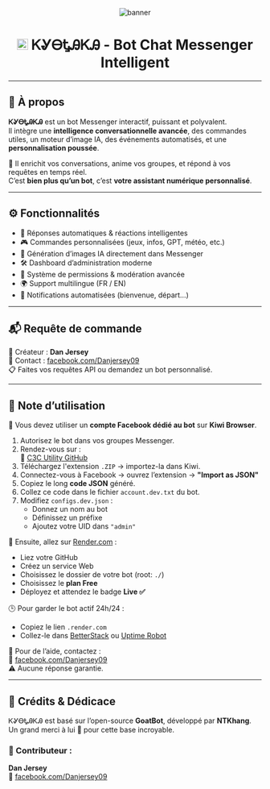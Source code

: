 <p align="center">
  <img src="https://files.catbox.moe/gdozbt.jpg" alt="banner">
</p>

<h1 align="center">
  <img src="https://files.catbox.moe/hddjzr.jpg" width="22px">
  ᏦᎽᎾᎿᎯᏦᎯ - Bot Chat Messenger Intelligent
</h1>

---

## 🧠 À propos

**ᏦᎽᎾᎿᎯᏦᎯ** est un bot Messenger interactif, puissant et polyvalent.  
Il intègre une **intelligence conversationnelle avancée**, des commandes utiles, un moteur d’image IA, des événements automatisés, et une **personnalisation poussée**.

🎯 Il enrichit vos conversations, anime vos groupes, et répond à vos requêtes en temps réel.  
C’est **bien plus qu’un bot**, c’est **votre assistant numérique personnalisé**.

---

## ⚙️ Fonctionnalités

- 🤖 Réponses automatiques & réactions intelligentes  
- 🎮 Commandes personnalisées (jeux, infos, GPT, météo, etc.)  
- 🎨 Génération d’images IA directement dans Messenger  
- 🛠️ Dashboard d’administration moderne  
- 🔐 Système de permissions & modération avancée  
- 🌍 Support multilingue (FR / EN)  
- 📢 Notifications automatisées (bienvenue, départ…)

---

## 📬 Requête de commande

👤 Créateur : **Dan Jersey**  
📎 Contact : [facebook.com/Danjersey09](https://www.facebook.com/Danjersey09)  
📋 Faites vos requêtes API ou demandez un bot personnalisé.

---

## 📝 Note d’utilisation

🧩 Vous devez utiliser un **compte Facebook dédié au bot** sur **Kiwi Browser**.

1. Autorisez le bot dans vos groupes Messenger.  
2. Rendez-vous sur :  
   🔗 [C3C Utility GitHub](https://c3c-fbstate-utility.vi.softonic.com/chrome/extension)  
3. Téléchargez l'extension `.ZIP` → importez-la dans Kiwi.  
4. Connectez-vous à Facebook → ouvrez l’extension → **"Import as JSON"**  
5. Copiez le long **code JSON** généré.  
6. Collez ce code dans le fichier `account.dev.txt` du bot.  
7. Modifiez `configs.dev.json` :
   - Donnez un nom au bot
   - Définissez un préfixe
   - Ajoutez votre UID dans `"admin"`

🔧 Ensuite, allez sur [Render.com](https://render.com) :  
- Liez votre GitHub  
- Créez un service Web  
- Choisissez le dossier de votre bot (root: `./`)  
- Choisissez le **plan Free**  
- Déployez et attendez le badge **Live ✅**

🕒 Pour garder le bot actif 24h/24 :  
- Copiez le lien `.render.com`  
- Collez-le dans [BetterStack](https://betterstack.com) ou [Uptime Robot](https://uptimerobot.com)

📮 Pour de l’aide, contactez :  
🔗 [facebook.com/Danjersey09](https://www.facebook.com/Danjersey09)  
⚠️ Aucune réponse garantie.

---

## 💎 Crédits & Dédicace

ᏦᎽᎾᎿᎯᏦᎯ est basé sur l’open-source **GoatBot**, développé par **NTKhang**.  
Un grand merci à lui 🙏 pour cette base incroyable.

### 👥 Contributeur :
**Dan Jersey**  
🔗 [facebook.com/Danjersey09](https://www.facebook.com/Danjersey09)